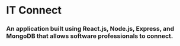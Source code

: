 # IT Connect
<h3>An application built using React.js, Node.js, Express, and MongoDB that allows software professionals to connect.</h3>


